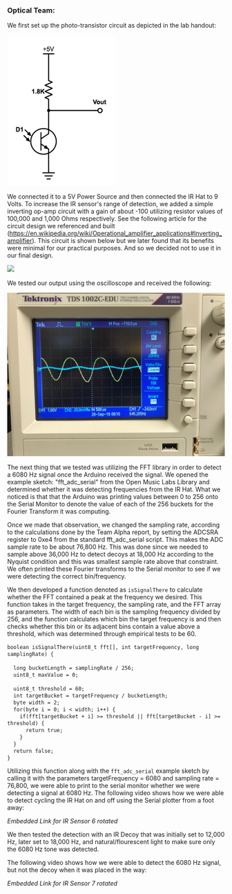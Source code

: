 ### Optical Team:

We first set up the photo-transistor circuit as depicted in the lab handout:

<img src=https://github.com/Blue9/ece3400-team20/blob/gh-pages/img/portfolio/phototransistor.png width=250>

We connected it to a 5V Power Source and then connected the IR Hat to 9 Volts. To increase the IR sensor's range of detection, we added a simple inverting op-amp circuit with a gain of about -100 utilizing resistor values of 100,000 and 1,000 Ohms respectively. See the following article for the circuit design we referenced and built (https://en.wikipedia.org/wiki/Operational_amplifier_applications#Inverting_amplifier). This circuit is shown below but we later found that its benefits were minimal for our practical purposes. And so we decided not to use it in our final design. 

<img src=https://github.com/Blue9/ece3400-team20/blob/gh-pages/img/portfolio/OpAmpCircuitOptical.PNG width=250>

We tested our output using the oscilloscope and received the following:

<img src= https://github.com/Blue9/ece3400-team20/blob/gh-pages/img/portfolio/Optical_Amplifier.jpg>

The next thing that we tested was utilizing the FFT library in order to detect a 6080 Hz signal once the Arduino received the signal. We opened the example sketch: "fft_adc_serial" from the Open Music Labs Library and determined whether it was detecting frequencies from the IR Hat. What we noticed is that that the Arduino was printing values between 0 to 256 onto the Serial Monitor to denote the value of each of the 256 buckets for the Fourier Transform it was computing. 

Once we made that observation, we changed the sampling rate, according to the calculations done by the Team Alpha report, by setting the ADCSRA register to 0xe4 from the standard fft_adc_serial script. This makes the ADC sample rate to be about 76,800 Hz. This was done since we needed to sample above 36,000 Hz to detect decoys at 18,000 Hz according to the Nyquist condition and this was smallest sample rate above that constraint. We often printed these Fourier transforms to the Serial monitor to see if we were detecting the correct bin/frequency.

We then developed a function denoted as `isSignalThere` to calculate whether the FFT contained a peak at the frequency we desired. This function takes in the target frequency, the sampling rate, and the FFT array as parameters. The width of each bin is the sampling frequency divided by 256, and the function calculates which bin the target frequency is and then checks whether this bin or its adjacent bins contain a value above a threshold, which was determined through empirical tests to be 60.  

```
boolean isSignalThere(uint8_t fft[], int targetFrequency, long samplingRate) {

  long bucketLength = samplingRate / 256;
  uint8_t maxValue = 0;
  
  uint8_t threshold = 60; 
  int targetBucket = targetFrequency / bucketLength;
  byte width = 2;
  for(byte i = 0; i < width; i++) {
    if(fft[targetBucket + i] >= threshold || fft[targetBucket - i] >= threshold) {
      return true;
    }
  }
  return false;
}
```

Utilizing this function along with the `fft_adc_serial` example sketch by calling it with the parameters targetFrequency = 6080 and sampling rate = 76,800, we were able to print to the serial monitor whether we were detecting a signal at 6080 Hz. The following video shows how we were able to detect cycling the IR Hat on and off using the Serial plotter from a foot away:

*Embedded Link for IR Sensor 6 rotated*

We then tested the detection with an IR Decoy that was initially set to 12,000 Hz, later set to 18,000 Hz, and natural/flourescent light to make sure only the 6080 Hz tone was detected.

The following video shows how we were able to detect the 6080 Hz signal, but not the decoy when it was placed in the way:

*Embedded Link for IR Sensor 7 rotated*






